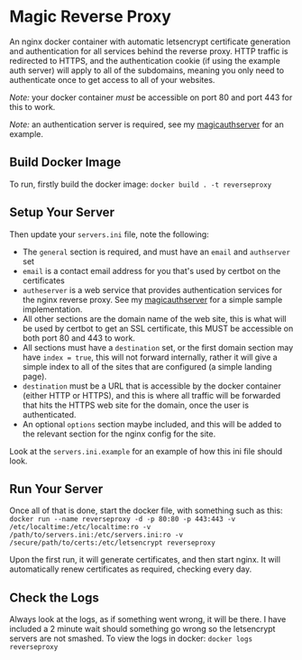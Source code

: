 # Magic Reverse Proxy

An nginx docker container with automatic letsencrypt certificate generation and authentication for all services behind the reverse proxy. HTTP traffic is redirected to HTTPS, and the authentication cookie (if using the example auth server) will apply to all of the subdomains, meaning you only need to authenticate once to get access to all of your websites.

*Note:* your docker container *must* be accessible on port 80 and port 443 for this to work.

*Note:* an authentication server is required, see my [magicauthserver](https://github.com/sillyfrog/magicauthserver/) for an example.

## Build Docker Image

To run, firstly build the docker image:
```docker build . -t reverseproxy```

## Setup Your Server

Then update your `servers.ini` file, note the following:
 - The `general` section is required, and must have an `email` and `authserver` set
 - `email` is a contact email address for you that's used by certbot on the certificates
 - `autheserver` is a web service that provides authentication services for the nginx reverse proxy. See my [magicauthserver](https://github.com/sillyfrog/magicauthserver/) for a simple sample implementation.
 - All other sections are the domain name of the web site, this is what will be used by certbot to get an SSL certificate, this MUST be accessible on both port 80 and 443 to work.
 - All sections must have a `destination` set, or the first domain section may have `index = true`, this will not forward internally, rather it will give a simple index to all of the sites that are configured (a simple landing page).
 - `destination` must be a URL that is accessible by the docker container (either HTTP or HTTPS), and this is where all traffic will be forwarded that hits the HTTPS web site for the domain, once the user is authenticated.
 - An optional `options` section maybe included, and this will be added to the relevant section for the nginx config for the site.

Look at the `servers.ini.example` for an example of how this ini file should look.

## Run Your Server

Once all of that is done, start the docker file, with something such as this:
```docker run --name reverseproxy -d -p 80:80 -p 443:443 -v /etc/localtime:/etc/localtime:ro -v /path/to/servers.ini:/etc/servers.ini:ro -v /secure/path/to/certs:/etc/letsencrypt reverseproxy```

Upon the first run, it will generate certificates, and then start nginx. It will automatically renew certificates as required, checking every day.

## Check the Logs

Always look at the logs, as if something went wrong, it will be there. I have included a 2 minute wait should something go wrong so the letsencrypt servers are not smashed. To view the logs in docker:
```docker logs reverseproxy```

